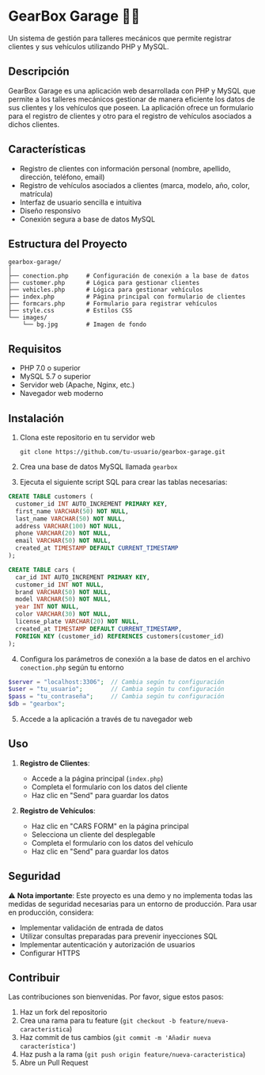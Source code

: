 # GearBox Garage 🔧🚗

Un sistema de gestión para talleres mecánicos que permite registrar clientes y sus vehículos utilizando PHP y MySQL.

## Descripción

GearBox Garage es una aplicación web desarrollada con PHP y MySQL que permite a los talleres mecánicos gestionar de manera eficiente los datos de sus clientes y los vehículos que poseen. La aplicación ofrece un formulario para el registro de clientes y otro para el registro de vehículos asociados a dichos clientes.

## Características

- Registro de clientes con información personal (nombre, apellido, dirección, teléfono, email)
- Registro de vehículos asociados a clientes (marca, modelo, año, color, matrícula)
- Interfaz de usuario sencilla e intuitiva
- Diseño responsivo
- Conexión segura a base de datos MySQL

## Estructura del Proyecto

```
gearbox-garage/
│
├── conection.php     # Configuración de conexión a la base de datos
├── customer.php      # Lógica para gestionar clientes
├── vehicles.php      # Lógica para gestionar vehículos
├── index.php         # Página principal con formulario de clientes
├── formcars.php      # Formulario para registrar vehículos
├── style.css         # Estilos CSS
└── images/
    └── bg.jpg        # Imagen de fondo
```

## Requisitos

- PHP 7.0 o superior
- MySQL 5.7 o superior
- Servidor web (Apache, Nginx, etc.)
- Navegador web moderno

## Instalación

1. Clona este repositorio en tu servidor web
   ```
   git clone https://github.com/tu-usuario/gearbox-garage.git
   ```

2. Crea una base de datos MySQL llamada `gearbox`

3. Ejecuta el siguiente script SQL para crear las tablas necesarias:

```sql
CREATE TABLE customers (
  customer_id INT AUTO_INCREMENT PRIMARY KEY,
  first_name VARCHAR(50) NOT NULL,
  last_name VARCHAR(50) NOT NULL,
  address VARCHAR(100) NOT NULL,
  phone VARCHAR(20) NOT NULL,
  email VARCHAR(50) NOT NULL,
  created_at TIMESTAMP DEFAULT CURRENT_TIMESTAMP
);

CREATE TABLE cars (
  car_id INT AUTO_INCREMENT PRIMARY KEY,
  customer_id INT NOT NULL,
  brand VARCHAR(50) NOT NULL,
  model VARCHAR(50) NOT NULL,
  year INT NOT NULL,
  color VARCHAR(30) NOT NULL,
  license_plate VARCHAR(20) NOT NULL,
  created_at TIMESTAMP DEFAULT CURRENT_TIMESTAMP,
  FOREIGN KEY (customer_id) REFERENCES customers(customer_id)
);
```

4. Configura los parámetros de conexión a la base de datos en el archivo `conection.php` según tu entorno

```php
$server = "localhost:3306";  // Cambia según tu configuración
$user = "tu_usuario";        // Cambia según tu configuración
$pass = "tu_contraseña";     // Cambia según tu configuración
$db = "gearbox";
```

5. Accede a la aplicación a través de tu navegador web

## Uso

1. **Registro de Clientes**:
   - Accede a la página principal (`index.php`)
   - Completa el formulario con los datos del cliente
   - Haz clic en "Send" para guardar los datos

2. **Registro de Vehículos**:
   - Haz clic en "CARS FORM" en la página principal
   - Selecciona un cliente del desplegable
   - Completa el formulario con los datos del vehículo
   - Haz clic en "Send" para guardar los datos

## Seguridad

⚠️ **Nota importante**: Este proyecto es una demo y no implementa todas las medidas de seguridad necesarias para un entorno de producción. Para usar en producción, considera:

- Implementar validación de entrada de datos
- Utilizar consultas preparadas para prevenir inyecciones SQL
- Implementar autenticación y autorización de usuarios
- Configurar HTTPS

## Contribuir

Las contribuciones son bienvenidas. Por favor, sigue estos pasos:

1. Haz un fork del repositorio
2. Crea una rama para tu feature (`git checkout -b feature/nueva-caracteristica`)
3. Haz commit de tus cambios (`git commit -m 'Añadir nueva característica'`)
4. Haz push a la rama (`git push origin feature/nueva-caracteristica`)
5. Abre un Pull Request
